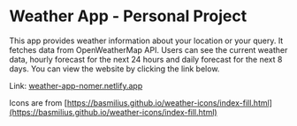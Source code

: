# Weather App - Personal Project

This app provides weather information about your location or your query. It fetches data from OpenWeatherMap API. Users can see the current weather data, hourly forecast for the next 24 hours and daily forecast for the next 8 days. You can view the website by clicking the link below.

Link: [weather-app-nomer.netlify.app](https://weather-app-nomer.netlify.app/)

Icons are from [https://basmilius.github.io/weather-icons/index-fill.html](https://basmilius.github.io/weather-icons/index-fill.html)
